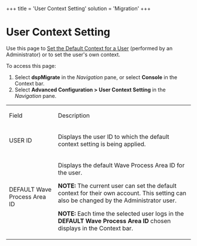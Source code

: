 +++
title = 'User Context Setting'
solution = 'Migration'
+++

# User Context Setting

<div class="use">

Use this page to [Set the Default Context for a
User](../../../Platform/Sys_Admin/Use_Cases/Set_the_Default_Context_for_a_User)
(performed by an Administrator) or to set the user's own context.

</div>

To access this page:

1.  Select <span style="font-weight: bold;">dspMigrate</span> in the
    <span style="font-style: italic;">Navigation</span> pane, or select
    <span style="font-weight: bold;">Console</span> in the Context bar.
2.  Select <span style="font-weight: bold;">Advanced Configuration \>
    User Context Setting</span> in the
    <span style="font-style: italic;">Navigation</span> pane.

<table>
<tbody>
<tr class="odd">
<td><p>Field</p></td>
<td><p>Description</p></td>
</tr>
<tr class="even">
<td><p>USER ID</p></td>
<td><p>Displays the user ID to which the default context setting is being applied.</p></td>
</tr>
<tr class="odd">
<td><p>DEFAULT Wave Process Area ID</p></td>
<td><p>Displays the default Wave Process Area ID for the user.</p>
<p><strong>NOTE:</strong> The current user can set the default context for their own account. This setting can also be changed by the Administrator user.</p>
<p><strong>NOTE:</strong> Each time the selected user logs in the <strong>DEFAULT Wave Process Area ID</strong> chosen displays in the Context bar.</p></td>
</tr>
</tbody>
</table>
